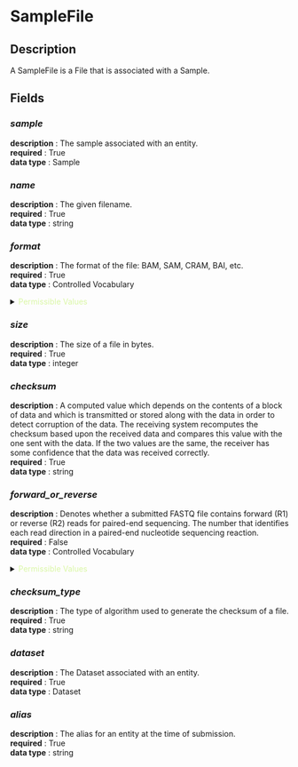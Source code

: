 # SampleFile

## Description

A SampleFile is a File that is associated with a Sample.

## Fields

### ***sample***<br>
**description** : The sample associated with an entity.<br>
**required** : True<br>
**data type** : Sample <br>
### ***name***<br>
**description** : The given filename.<br>
**required** : True<br>
**data type** : string <br>
### ***format***<br>
**description** : The format of the file: BAM, SAM, CRAM, BAI, etc.<br>
**required** : True<br>
**data type** : Controlled Vocabulary <br>

<details>
<summary> <span style="color:#DAF7A6">Permissible Values</span> </summary>

| Permissible Values | Description |
| --- | --- |
| `AGP` | `None` |
| `BAI` | `None` |
| `BAM` | `None` |
| `BCF` | `None` |
| `BED` | `None` |
| `CRAI` | `None` |
| `CRAM` | `None` |
| `CSV` | `None` |
| `FASTA` | `None` |
| `FASTQ` | `None` |
| `GFF` | `None` |
| `HDF5` | `None` |
| `INFO` | `None` |
| `JSON` | `None` |
| `MD` | `None` |
| `OTHER` | `None` |
| `PED` | `None` |
| `SAM` | `None` |
| `SFF` | `None` |
| `SRF` | `None` |
| `TAB` | `None` |
| `TABIX` | `None` |
| `TSV` | `None` |
| `TXT` | `None` |
| `VCF` | `None` |
| `WIG` | `None` |


</details>

### ***size***<br>
**description** : The size of a file in bytes.<br>
**required** : True<br>
**data type** : integer <br>
### ***checksum***<br>
**description** : A computed value which depends on the contents of a block of data and which is transmitted or stored along with the data in order to detect corruption of the data. The receiving system recomputes the checksum based upon the received data and compares this value with the one sent with the data. If the two values are the same, the receiver has some confidence that the data was received correctly.<br>
**required** : True<br>
**data type** : string <br>
### ***forward_or_reverse***<br>
**description** : Denotes whether a submitted FASTQ file contains forward (R1) or reverse (R2) reads for paired-end sequencing. The number that identifies each read direction in a paired-end nucleotide sequencing reaction.<br>
**required** : False<br>
**data type** : Controlled Vocabulary <br>

<details>
<summary> <span style="color:#DAF7A6">Permissible Values</span> </summary>

| Permissible Values | Description |
| --- | --- |
| `FORWARD` | `The reads are forward (R1) reads` |
| `REVERSE` | `The reads are reverse (R2) reads` |


</details>

### ***checksum_type***<br>
**description** : The type of algorithm used to generate the checksum of a file.<br>
**required** : True<br>
**data type** : string <br>
### ***dataset***<br>
**description** : The Dataset associated with an entity.<br>
**required** : True<br>
**data type** : Dataset <br>
### ***alias***<br>
**description** : The alias for an entity at the time of submission.<br>
**required** : True<br>
**data type** : string <br>
